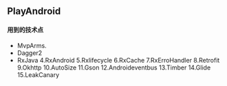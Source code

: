 ## PlayAndroid

#### 用到的技术点
- MvpArms.
- Dagger2
- RxJava
4.RxAndroid
5.Rxlifecycle
6.RxCache
7.RxErroHandler
8.Retrofit
9.Okhttp
10.AutoSize
11.Gson
12.Androideventbus
13.Timber
14.Glide
15.LeakCanary
